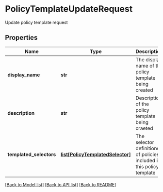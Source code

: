 # PolicyTemplateUpdateRequest

Update policy template request

## Properties
Name | Type | Description | Notes
------------ | ------------- | ------------- | -------------
**display_name** | **str** | The display name of the policy template being created | 
**description** | **str** | Description of the policy template being craeted | 
**templated_selectors** | [**list[PolicyTemplatedSelector]**](PolicyTemplatedSelector.md) | The selector definitions of policies included in this policy template | 

[[Back to Model list]](../README.md#documentation-for-models) [[Back to API list]](../README.md#documentation-for-api-endpoints) [[Back to README]](../README.md)


